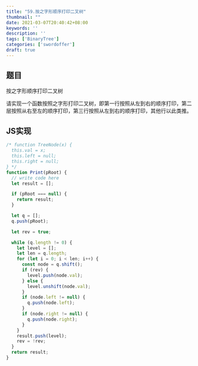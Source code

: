 ```yaml
---
title: "59.按之字形顺序打印二叉树"
thumbnail: ""
date: 2021-03-07T20:40:42+08:00
keywords: ''
description: ''
tags: ['BinaryTree']
categories: ['swordoffer']
draft: true
---
```


## 题目

按之字形顺序打印二叉树 

请实现一个函数按照之字形打印二叉树，即第一行按照从左到右的顺序打印，第二层按照从右至左的顺序打印，第三行按照从左到右的顺序打印，其他行以此类推。

## JS实现

```javascript
/* function TreeNode(x) {
  this.val = x;
  this.left = null;
  this.right = null;
} */
function Print(pRoot) {
  // write code here
  let result = [];

  if (pRoot === null) {
    return result;
  }

  let q = [];
  q.push(pRoot);

  let rev = true;

  while (q.length != 0) {
    let level = [];
    let len = q.length;
    for (let i = 0; i < len; i++) {
      const node = q.shift();
      if (rev) {
        level.push(node.val);
      } else {
        level.unshift(node.val);
      }
      if (node.left != null) {
        q.push(node.left);
      }
      if (node.right != null) {
        q.push(node.right);
      }
    }
    result.push(level);
    rev = !rev;
  }
  return result;
}
```
